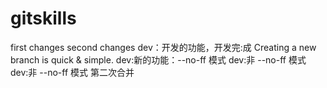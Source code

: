 # gitskills
first changes
second changes
dev：开发的功能，开发完:成
Creating a new branch is quick & simple.
dev:新的功能：--no-ff 模式
dev:非 --no-ff 模式
dev:非 --no-ff 模式 第二次合并

